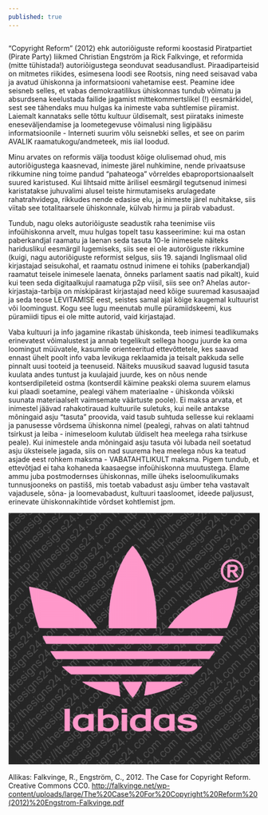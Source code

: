 ```yaml
---
published: true
---
```




##
“Copyright Reform” (2012) ehk autoriõiguste reformi koostasid Piratpartiet (Pirate Party) liikmed Christian Engström ja Rick Falkvinge, et  reformida (mitte tühistada!) autoriõigustega seonduvat seadusandlust. Piraadiparteisid on mitmetes riikides, esimesena loodi see Rootsis, ning need seisavad vaba ja avatud ühiskonna ja informatsiooni vahetamise eest. Peamine idee seisneb selles, et vabas demokraatilikus ühiskonnas tundub võimatu ja absurdsena keelustada failide jagamist mittekommertslikel (!) eesmärkidel, sest see tähendaks muu hulgas ka inimeste vaba suhtlemise piiramist. Laiemalt kannataks selle tõttu kultuur üldisemalt, sest piirataks inimeste eneseväljendamise ja loometegevuse võimalusi ning ligipääsu informatsioonile - Interneti suurim võlu seisnebki selles, et see on parim AVALIK raamatukogu/andmeteek, mis iial loodud. 

Minu arvates on reformis välja toodust kõige olulisemad ohud, mis autoriõigustega kaasnevad,  inimeste järel nuhkimine, nende privaatsuse rikkumine ning toime pandud “pahateoga” võrreldes ebaproportsionaalselt suured karistused. Kui lihtsaid mitte ärilisel eesmärgil tegutsenud inimesi karistatakse juhuvalimi alusel teiste hirmutamiseks arulagedate rahatrahvidega, rikkudes nende edasise elu, ja inimeste järel nuhitakse, siis viitab see totalitaarsele ühiskonnale, külvab hirmu ja piirab vabadust. 

Tundub, nagu oleks autoriõiguste seadustik  raha teenimise viis infoühiskonna arvelt, muu hulgas topelt tasu kasseerimine: kui ma ostan paberkandjal raamatu ja laenan seda tasuta 10-le inimesele näiteks hariduslikul eesmärgil lugemiseks, siis see ei ole autorõiguste rikkumine (kuigi, nagu autoriõiguste reformist selgus, siis 19. sajandi Inglismaal olid kirjastajad seisukohal, et raamatu ostnud inimene ei tohiks (paberkandjal) raamatut teisele inimesele laenata, õnneks parlament saatis nad pikalt), kuid kui teen seda digitaalkujul raamatuga p2p viisil, siis see on? Ahelas autor-kirjastaja-tarbija on miskipärast kirjastajad need kõige suuremad kasusaajad ja seda  teose LEVITAMISE eest, seistes samal ajal kõige kaugemal kultuurist või loomingust. Kogu see lugu meenutab mulle püramiidskeemi, kus püramiidi tipus ei ole mitte autorid, vaid kirjastajad.

Vaba kultuuri ja info jagamine rikastab ühiskonda, teeb inimesi teadlikumaks erinevatest võimalustest ja annab tegelikult sellega hoogu juurde ka oma loomingut müüvatele, kasumile orienteeritud ettevõttetele, kes saavad ennast ühelt poolt info vaba levikuga reklaamida ja teisalt pakkuda selle pinnalt uusi tooteid ja teenuseid. Näiteks muusikud saavad lugusid tasuta kuulata andes tuntust ja kuulajaid juurde, kes on nõus nende kontserdipileteid ostma (kontserdil käimine peakski olema suurem elamus kui plaadi soetamine, pealegi vähem materiaalne - ühiskonda võikski suunata materiaalselt vaimsemate väärtuste poole). Ei maksa arvata, et inimestel jäävad rahakotirauad kultuurile suletuks, kui neile antakse mõningaid asju “tasuta” proovida, vaid tasub suhtuda sellesse kui reklaami ja panusesse võrdsema ühiskonna nimel (pealegi, rahvas on alati tahtnud tsirkust ja leiba - inimeseloom kulutab üldiselt hea meelega raha tsirkuse peale). Kui inimestele anda mõningaid asju tasuta või lubada neil soetatud asju üksteisele jagada, siis on nad suurema hea meelega nõus ka teatud asjade eest rohkem maksma - VABATAHTLIKULT maksma. Pigem tundub, et ettevõtjad ei taha kohaneda kaasaegse infoühiskonna muutustega. Elame ammu juba postmodernses ühiskonnas, mille üheks iseloomulikumaks tunnusjooneks on pastišš, mis toetab vabadust asju ümber teha vastavalt vajadusele, sõna- ja loomevabadust, kultuuri taasloomet, ideede paljusust, erinevate ühiskonnakihtide võrdset kohtlemist jpm.


![Labidas](/images/labidas.jpg "Labidas")


Allikas: Falkvinge, R., Engström, C., 2012. The Case for Copyright Reform. Creative Commons CC0.
http://falkvinge.net/wp-content/uploads/large/The%20Case%20For%20Copyright%20Reform%20(2012)%20Engstrom-Falkvinge.pdf